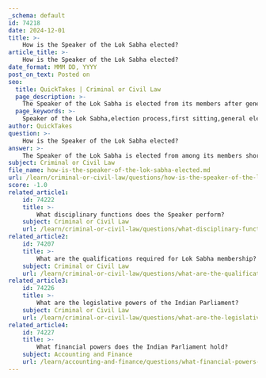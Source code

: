 ```yaml
---
_schema: default
id: 74218
date: 2024-12-01
title: >-
    How is the Speaker of the Lok Sabha elected?
article_title: >-
    How is the Speaker of the Lok Sabha elected?
date_format: MMM DD, YYYY
post_on_text: Posted on
seo:
  title: QuickTakes | Criminal or Civil Law
  page_description: >-
    The Speaker of the Lok Sabha is elected from its members after general elections, requiring a simple majority of those present and voting, with no fixed term and procedures for removal as outlined in the Constitution.
  page_keywords: >-
    Speaker of the Lok Sabha,election process,first sitting,general elections,majority,voting,President of India,term,removal,Article 94,Constitution of India
author: QuickTakes
question: >-
    How is the Speaker of the Lok Sabha elected?
answer: >-
    The Speaker of the Lok Sabha is elected from among its members shortly after the first sitting of the Lok Sabha, typically during the first session following general elections. The election process requires a simple majority of the members present and voting in the House. This means that only sitting members of the Lok Sabha are eligible to be elected as Speaker.\n\nThe date for the election of the Speaker is determined by the President of India and is scheduled as soon as possible after the first sitting of the House. The Speaker does not have a fixed term and remains in office during the life of the Lok Sabha, subject to the pleasure of the House. Additionally, the Speaker can be removed from office by a resolution passed by a majority of all current members of the Lok Sabha, as stipulated in Article 94 of the Constitution of India.\n\nIn summary, the election of the Speaker is a crucial procedure in the functioning of the Lok Sabha, ensuring that the legislative process is conducted smoothly and impartially.
subject: Criminal or Civil Law
file_name: how-is-the-speaker-of-the-lok-sabha-elected.md
url: /learn/criminal-or-civil-law/questions/how-is-the-speaker-of-the-lok-sabha-elected
score: -1.0
related_article1:
    id: 74222
    title: >-
        What disciplinary functions does the Speaker perform?
    subject: Criminal or Civil Law
    url: /learn/criminal-or-civil-law/questions/what-disciplinary-functions-does-the-speaker-perform
related_article2:
    id: 74207
    title: >-
        What are the qualifications required for Lok Sabha membership?
    subject: Criminal or Civil Law
    url: /learn/criminal-or-civil-law/questions/what-are-the-qualifications-required-for-lok-sabha-membership
related_article3:
    id: 74226
    title: >-
        What are the legislative powers of the Indian Parliament?
    subject: Criminal or Civil Law
    url: /learn/criminal-or-civil-law/questions/what-are-the-legislative-powers-of-the-indian-parliament
related_article4:
    id: 74227
    title: >-
        What financial powers does the Indian Parliament hold?
    subject: Accounting and Finance
    url: /learn/accounting-and-finance/questions/what-financial-powers-does-the-indian-parliament-hold
---
```


&nbsp;